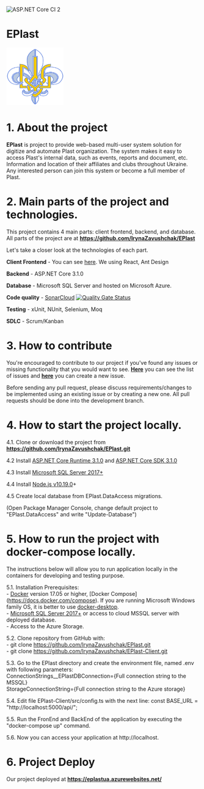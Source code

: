 ![ASP.NET Core CI](https://github.com/IrynaZavushchak/EPlast/workflows/ASP.NET%20Core%20CI/badge.svg)
2
# EPlast
<img src="https://github.com/IrynaZavushchak/EPlast/blob/master/EPlast/EPlast/wwwroot/images/homepage/ePlastLogotype.png"  width="150" height="150" />

# 1. About the project
**EPlast** is project to provide web-based multi-user system solution for digitize and automate Plast organization. The system makes it easy to access Plast's internal data, such as events, reports and document, etc. Information and location of their affiliates and clubs throughout Ukraine. Any interested person can join this system or become a full member of Plast.

# 2. Main parts of the project and technologies.
This project contains  4 main parts: client frontend, backend, and database. All parts of the project are at **https://github.com/IrynaZavushchak/EPlast**

Let's take a closer look at the technologies of each part.

**Client Frontend** - You can see [here](https://github.com/IrynaZavushchak/EPlast-Client/). We using React, Ant Design

**Backend** - ASP.NET Core 3.1.0

**Database** -  Microsoft SQL Server and hosted on Microsoft Azure.

**Code quality** - [SonarCloud](https://sonarcloud.io/dashboard?id=IrynaZavushchak_EPlast)   [![Quality Gate Status](https://sonarcloud.io/api/project_badges/measure?project=IrynaZavushchak_EPlast&metric=alert_status)](https://sonarcloud.io/dashboard?id=IrynaZavushchak_EPlast)

**Testing** - xUnit, NUnit, Selenium, Moq

**SDLC** - Scrum/Kanban 

# 3. How to contribute
You're encouraged to contribute to our project if you've found any issues or missing functionality that you would want to see.  [**Here**](https://github.com/IrynaZavushchak/EPlast/issues) you can see the list of issues and [**here**](https://github.com/IrynaZavushchak/EPlast/issues/new) you can create a new issue.

Before sending any pull request, please discuss requirements/changes to be implemented using an existing issue or by creating a new one. All pull requests should be done into the development branch.

# 4. How to start the project locally.
4.1. Clone or download the project from **https://github.com/IrynaZavushchak/EPlast.git**

4.2 Install [ASP.NET Core Runtime 3.1.0](https://dotnet.microsoft.com/download/dotnet-core/3.1) and [ASP.NET Core SDK 3.1.0](https://dotnet.microsoft.com/download/dotnet-core/3.1)

4.3 Install [Microsoft SQL Server 2017+](https://www.microsoft.com/en-us/sql-server/sql-server-downloads)

4.4 Install [Node.js v10.19.0](https://nodejs.org/en/blog/release/v10.19.0/)+

4.5 Create local database from EPlast.DataAccess migrations.

(Open Package Manager Console, change default project to "EPlast.DataAccess" and write "Update-Database")

# 5. How to run the project with docker-compose locally.

The instructions below will allow you to run application locally in the containers for developing and testing purpose. 

5.1. Installation Prerequisites:<br/>
     -  [Docker](https://www.docker.com) version 17.05 or higher, [Docker Compose] (https://docs.docker.com/compose). If you are running Microsoft Windows family OS, it is better to use [docker-desktop](https://www.docker.com/products/docker-desktop).     
     - [Microsoft SQL Server 2017+](https://www.microsoft.com/en-us/sql-server/sql-server-downloads) or access to cloud MSSQL server with deployed database.     
     - Access to the Azure Storage.
     
5.2. Clone repository from GitHub with:<br/>
     - git clone https://github.com/IrynaZavushchak/EPlast.git     
     - git clone https://github.com/IrynaZavushchak/EPlast-Client.git
     
5.3. Go to the EPlast directory and create the environment file, named .env with following parameters:<br/>
       ConnectionStrings__EPlastDBConnection={Full connection string to the MSSQL}       
       StorageConnectionString={Full connection string to the Azure storage}
       
5.4. Edit file EPlast-Client/src/config.ts with the next line: const BASE_URL = "http://localhost:5000/api/";

5.5. Run the FronEnd and BackEnd of the application by executing the "docker-compose up" command.

5.6. Now you can access your application at http://localhost.

# 6. Project Deploy

Our project deployed at **https://eplastua.azurewebsites.net/**
